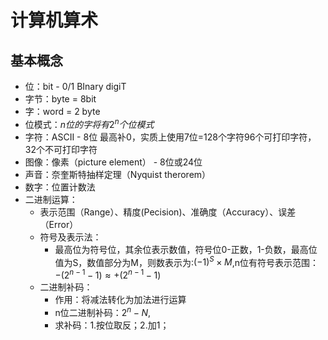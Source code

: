 # 计算机算术

## 基本概念

- 位：bit - 0/1 BInary digiT
- 字节：byte = 8bit
- 字：word = 2 byte
- 位模式：$n位的字将有2^n个位模式$
- 字符：ASCII - 8位 最高补0，实质上使用7位=128个字符96个可打印字符，32个不可打印字符
- 图像：像素（picture element） - 8位或24位
- 声音：奈奎斯特抽样定理（Nyquist therorem）
- 数字：位置计数法
- 二进制运算：
  - 表示范围（Range）、精度(Pecision)、准确度（Accuracy）、误差（Error）
  - 符号及表示法：
    - 最高位为符号位，其余位表示数值，符号位0-正数，1-负数，最高位值为S，数值部分为M，则数表示为:$(-1)^S \times M$,n位有符号表示范围：$-(2^{n-1}-1) \approx +(2^{n-1}-1)$
  - 二进制补码：
    - 作用：将减法转化为加法进行运算
    - n位二进制补码：$2^n - N$,
    - 求补码：1.按位取反；2.加1；
